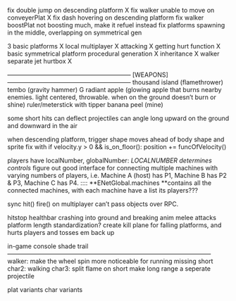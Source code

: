 fix double jump on descending platform X
fix walker unable to move on conveyerPlat X
fix dash hovering on descending platform
fix walker boostPlat not boosting much, make it refuel instead
fix platforms spawning in the middle, overlapping on symmetrical gen

3 basic platforms X
local multiplayer X
attacking X
getting hurt function X
basic symmetrical platform procedural generation X
inheritance X
walker separate jet hurtbox X

————————————————————
                             [WEAPONS]
————————————————————
thousand island (flamethrower)
tembo (gravity hammer) G
radiant apple (glowing apple that burns nearby enemies. light centered, throwable. when on the ground doesn’t burn or shine)
ruler/meterstick with tipper
banana peel (mine)

some short hits can deflect projectiles
can angle long upward on the ground and downward in the air 



when descending platform, trigger shape moves ahead of body shape and sprite
fix with    if velocity.y > 0 && is_on_floor(): 
					position += funcOfVelocity()

players have localNumber, globalNumber: _LOCALNUMBER determines controls_
figure out good interface for connecting multiple machines with varying numbers of players, i.e. Machine A (host) has P1, Machine B has P2 & P3, Machine C has P4.
:::: **ENetGlobal.machines **contains all the connected machines, with each machine have a list its players??? 

sync hit() fire() on multiplayer
can’t pass objects over RPC.




hitstop
healthbar crashing into ground and breaking anim 
melee attacks
platform length standardization? 
create kill plane for falling platforms, and hurts players and tosses em back up

in-game console 
shade trail
—————————————————————————————————
walker:
	make the wheel spin more noticeable for running	missing short
char2:
	walking
char3:
	split flame on short
	make long range a seperate projectile



plat variants
char variants


